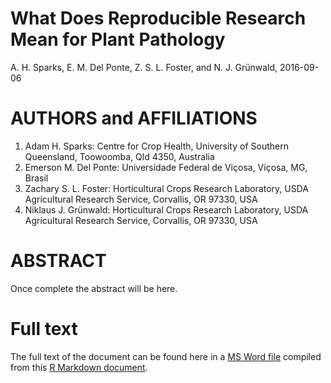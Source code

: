 What Does Reproducible Research Mean for Plant Pathology
================
A. H. Sparks, E. M. Del Ponte, Z. S. L. Foster, and N. J. Grünwald,
2016-09-06

AUTHORS and AFFILIATIONS
========================

1.  Adam H. Sparks: Centre for Crop Health, University of Southern Queensland, Toowoomba, Qld 4350, Australia
2.  Emerson M. Del Ponte: Universidade Federal de Viçosa, Viçosa, MG, Brasil
3.  Zachary S. L. Foster: Horticultural Crops Research Laboratory, USDA Agricultural Research Service, Corvallis, OR 97330, USA
4.  Niklaus J. Grünwald: Horticultural Crops Research Laboratory, USDA Agricultural Research Service, Corvallis, OR 97330, USA

ABSTRACT
========

Once complete the abstract will be here.

Full text
=========

The full text of the document can be found here in a [MS Word file](https://github.com/adamhsparks/Reproducible-Research-in-Plant-Pathology/blob/master/What_Does_Reproducible_Research_Mean_for_Plant_Pathology.docx) compiled from this [R Markdown document](https://github.com/adamhsparks/Reproducible-Research-in-Plant-Pathology/blob/master/What%20Does%20Reproducible%20Research%20Mean%20for%20Plant%20Pathology.Rmd).
